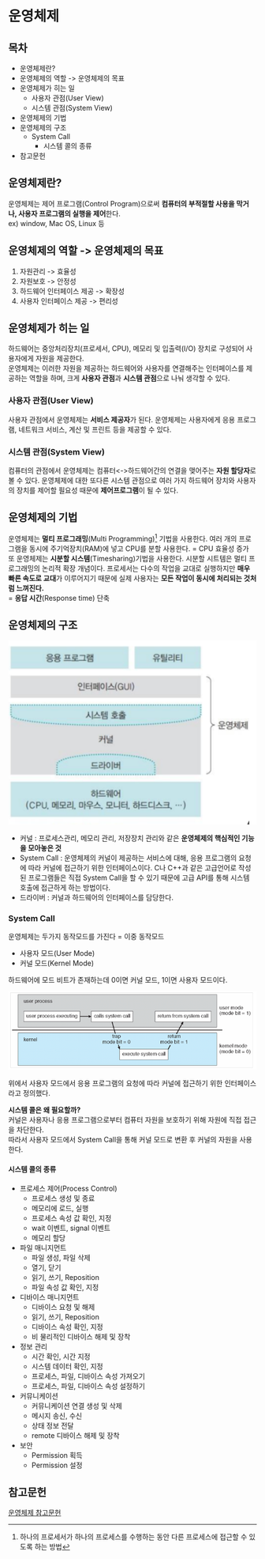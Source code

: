 # 운영체제

## 목차
- 운영체제란?
- 운영체제의 역할 -> 운영체제의 목표
- 운영체제가 히는 일
  - 사용자 관점(User View)
  - 시스템 관점(System View)
- 운영체제의 기법
- 운영체제의 구조
  - System Call
    - 시스템 콜의 종류
- 참고문헌


## 운영체제란?
운영체제는 제어 프로그램(Control Program)으로써 **컴퓨터의 부적절할 사용을 막거나, 사용자 프로그램의 실행을 제어**한다.<br/>
ex) window, Mac OS, Linux 등

## 운영체제의 역할 -> 운영체제의 목표
1. 자원관리 -> 효율성
2. 자원보호 -> 안정성
3. 하드웨어 인터페이스 제공 -> 확장성
4. 사용자 인터페이스 제공 -> 편리성

## 운영체제가 히는 일
하드웨어는 중앙처리장치(프로세서, CPU), 메모리 및 입출력(I/O) 장치로 구성되어 사용자에게 자원을 제공한다.<br/>
운영체제는 이러한 자원을 제공하는 하드웨어와 사용자를 연결해주는 인터페이스를 제공하는 역할을 하며, 크게 **사용자 관점**과 **시스템 관점**으로 나눠 생각할 수 있다.

### 사용자 관점(User View)
사용자 관점에서 운영체제는 **서비스 제공자**가 된다. 운영체제는 사용자에게 응용 프로그램, 네트워크 서비스, 계산 및 프린트 등을 제공할 수 있다.

### 시스템 관점(System View)
컴퓨터의 관점에서 운영체제는 컴퓨터<->하드웨어간의 연결을 맺어주는 **자원 할당자**로 볼 수 있다. 운영체제에 대한 또다른 시스템 관점으로 여러 가지 하드웨어 장치와 사용자의 장치를 제어할 필요성 때문에 **제어프로그램**이 될 수 있다.

## 운영체제의 기법
운영체제는 **멀티 프로그래밍**(Multi Programming)[^MultiProgramming] 기법을 사용한다.
여러 개의 프로그램을 동시에 주기억장치(RAM)에 넣고 CPU를 분할 사용한다. = CPU 효율성 증가<br/>
또 운영체제는 **시분할 시스템**(Timesharing)기법을 사용한다. 시분할 시트템은 멀티 프로그래밍의 논리적 확장 개념이다. 프로세서는 다수의 작업을 교대로 실행하지만 **매우 빠른 속도로 교대**가 이루어지기 때문에 실제 사용자는 **모든 작업이 동시에 처리되는 것처럼 느껴진다.**<br/>
= **응답 시간**(Response time) 단축<br/>

[^MultiProgramming]: 하나의 프로세서가 하나의 프로세스를 수행하는 동안 다른 프로세스에 접근할 수 있도록 하는 방법

## 운영체제의 구조
![운영체제의 구조](asset/operate_structure.PNG)<br/>
- 커널 : 프로세스관리, 메모리 관리, 저장장치 관리와 같은 **운영체제의 핵심적인 기능을 모아놓은 것**<br/>
- System Call : 운영체제의 커널이 제공하는 서비스에 대해, 응용 프로그램의 요청에 따라 커널에 접근하기 위한 인터페이스이다. C나 C++과 같은 고급언어로 작성된 프로그램들은 직접 System Call을 할 수 있기 때문에 고급 API를 통해 시스템 호출에 접근하게 하는 방법이다.<br/>
- 드라이버 : 커널과 하드웨어의 인터페이스를 담당한다.

### System Call
운영체제는 두가지 동작모드를 가진다 = 이중 동작모드<br/>
- 사용자 모드(User Mode)
- 커널 모드(Kernel Mode)

하드웨어에 모드 비트가 존재하는데 0이면 커널 모드, 1이면 사용자 모드이다.<br/>

![이중 동작 모드](asset/dual-mode.PNG)

위에서 사용자 모드에서 응용 프로그램의 요청에 따라 커널에 접근하기 위한 인터페이스라고 정의했다.<br/>

**시스템 콜은 왜 필요할까?**<br/>
커널은 사용자나 응용 프로그램으로부터 컴퓨터 자원을 보호하기 위해 자원에 직접 접근을 차단한다.<br/>
따라서 사용자 모드에서 System Call을 통해 커널 모드로 변환 후 커널의 자원을 사용한다.<br/>

#### 시스템 콜의 종류
- 프로세스 제어(Process Control)
  - 프로세스 생성 및 종료
  - 메모리에 로드, 실행
  - 프로세스 속성 값 확인, 지정
  - wait 이벤트, signal 이벤트
  - 메모리 할당
- 파일 매니지먼트
  - 파일 생성, 파일 삭제
  - 열기, 닫기
  - 읽기, 쓰기, Reposition
  - 파일 속성 값 확인, 지정
- 디바이스 매니지먼트
  - 디바이스 요청 및 해제
  - 읽기, 쓰기, Reposition
  - 디바이스 속성 확인, 지정
  - 비 물리적인 디바이스 해제 및 장착
- 정보 관리
  - 시간 확인, 시간 지정
  - 시스템 데이터 확인, 지정
  - 프로세스, 파일, 디바이스 속성 가져오기
  - 프로세스, 파일, 디바이스 속성 설정하기
- 커뮤니케이션
  - 커뮤니케이션 연결 생성 및 삭제
  - 메시지 송신, 수신
  - 상태 정보 전달
  - remote 디바이스 해제 및 장착
- 보안
  - Permission 획득
  - Permission 설정


## 참고문헌
[운영체제 참고문헌](https://luckyyowu.tistory.com/128?category=751813)